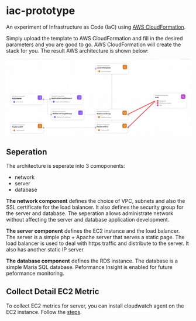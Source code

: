# iac-prototype

An experiment of Infrastructure as Code (IaC) using [AWS CloudFormation](https://docs.aws.amazon.com/cloudformation/).

Simply upload the template to AWS CloudFormation and fill in the desired parameters and you are good to go. AWS CloudFormation will create the stack for you. The result AWS architecture is shown below:

![alt](docs/arch.png)


## **Seperation**

The architecture is seperate into 3 comoponents:
- network
- server
- database

**The network component** defines the choice of VPC, subnets and also the SSL certificate for the load balancer. It also defines the security group for the server and database. The seperation allows administrate network without affecting the server and database application development.

**The server component** defines the EC2 instance and the load balancer. The server is a simple php + Apache server that serves a static page. The load balancer is used to deal with https traffic and distribute to the server. It also has another static IP server.

**The database component** defines the RDS instance. The database is a simple Maria SQL database. Peformance Insight is enabled for future peformance monitoring.

## **Collect Detail EC2 Metric**

To collect EC2 metrics for server, you can install cloudwatch agent on the EC2 instance.
Follow the [steps](docs/cloudwatch-agent.md).
